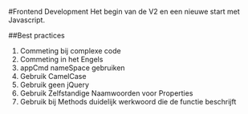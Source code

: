 #Frontend Development
Het begin van de V2 en een nieuwe start met Javascript.

##Best practices


1. Commeting bij complexe code
2. Commeting in het Engels
3. appCmd nameSpace gebruiken
4. Gebruik CamelCase
5. Gebruik geen jQuery
6. Gebruik Zelfstandige Naamwoorden voor Properties
7. Gebruik bij Methods duidelijk werkwoord die de functie beschrijft